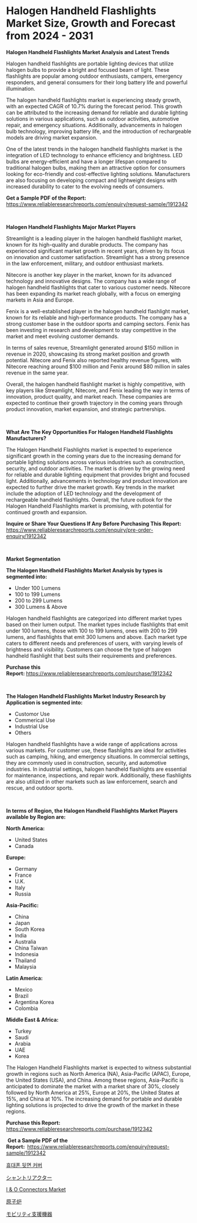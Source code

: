 <p><h1>Halogen Handheld Flashlights Market Size, Growth and Forecast from 2024 - 2031</h1></p><p><strong>Halogen Handheld Flashlights Market Analysis and Latest Trends</strong></p>
<p><p>Halogen handheld flashlights are portable lighting devices that utilize halogen bulbs to provide a bright and focused beam of light. These flashlights are popular among outdoor enthusiasts, campers, emergency responders, and general consumers for their long battery life and powerful illumination.</p><p>The halogen handheld flashlights market is experiencing steady growth, with an expected CAGR of 10.7% during the forecast period. This growth can be attributed to the increasing demand for reliable and durable lighting solutions in various applications, such as outdoor activities, automotive repair, and emergency situations. Additionally, advancements in halogen bulb technology, improving battery life, and the introduction of rechargeable models are driving market expansion.</p><p>One of the latest trends in the halogen handheld flashlights market is the integration of LED technology to enhance efficiency and brightness. LED bulbs are energy-efficient and have a longer lifespan compared to traditional halogen bulbs, making them an attractive option for consumers looking for eco-friendly and cost-effective lighting solutions. Manufacturers are also focusing on developing compact and lightweight designs with increased durability to cater to the evolving needs of consumers.</p></p>
<p><strong>Get a Sample PDF of the Report:&nbsp;</strong> <a href="https://www.reliableresearchreports.com/enquiry/request-sample/1912342">https://www.reliableresearchreports.com/enquiry/request-sample/1912342</a></p>
<p>&nbsp;</p>
<p><strong>Halogen Handheld Flashlights Major Market Players</strong></p>
<p><p>Streamlight is a leading player in the halogen handheld flashlight market, known for its high-quality and durable products. The company has experienced significant market growth in recent years, driven by its focus on innovation and customer satisfaction. Streamlight has a strong presence in the law enforcement, military, and outdoor enthusiast markets.</p><p>Nitecore is another key player in the market, known for its advanced technology and innovative designs. The company has a wide range of halogen handheld flashlights that cater to various customer needs. Nitecore has been expanding its market reach globally, with a focus on emerging markets in Asia and Europe.</p><p>Fenix is a well-established player in the halogen handheld flashlight market, known for its reliable and high-performance products. The company has a strong customer base in the outdoor sports and camping sectors. Fenix has been investing in research and development to stay competitive in the market and meet evolving customer demands.</p><p>In terms of sales revenue, Streamlight generated around $150 million in revenue in 2020, showcasing its strong market position and growth potential. Nitecore and Fenix also reported healthy revenue figures, with Nitecore reaching around $100 million and Fenix around $80 million in sales revenue in the same year.</p><p>Overall, the halogen handheld flashlight market is highly competitive, with key players like Streamlight, Nitecore, and Fenix leading the way in terms of innovation, product quality, and market reach. These companies are expected to continue their growth trajectory in the coming years through product innovation, market expansion, and strategic partnerships.</p></p>
<p>&nbsp;</p>
<p><strong>What Are The Key Opportunities For Halogen Handheld Flashlights Manufacturers?</strong></p>
<p><p>The Halogen Handheld Flashlights market is expected to experience significant growth in the coming years due to the increasing demand for portable lighting solutions across various industries such as construction, security, and outdoor activities. The market is driven by the growing need for reliable and durable lighting equipment that provides bright and focused light. Additionally, advancements in technology and product innovation are expected to further drive the market growth. Key trends in the market include the adoption of LED technology and the development of rechargeable handheld flashlights. Overall, the future outlook for the Halogen Handheld Flashlights market is promising, with potential for continued growth and expansion.</p></p>
<p><strong>Inquire or Share Your Questions If Any Before Purchasing This Report:</strong> <a href="https://www.reliableresearchreports.com/enquiry/pre-order-enquiry/1912342">https://www.reliableresearchreports.com/enquiry/pre-order-enquiry/1912342</a></p>
<p>&nbsp;</p>
<p><strong>Market Segmentation</strong></p>
<p><strong>The Halogen Handheld Flashlights Market Analysis by types is segmented into:</strong></p>
<p><ul><li>Under 100 Lumens</li><li>100 to 199 Lumens</li><li>200 to 299 Lumens</li><li>300 Lumens & Above</li></ul></p>
<p><p>Halogen handheld flashlights are categorized into different market types based on their lumen output. The market types include flashlights that emit under 100 lumens, those with 100 to 199 lumens, ones with 200 to 299 lumens, and flashlights that emit 300 lumens and above. Each market type caters to different needs and preferences of users, with varying levels of brightness and visibility. Customers can choose the type of halogen handheld flashlight that best suits their requirements and preferences.</p></p>
<p><strong>Purchase this Report:&nbsp;</strong><a href="https://www.reliableresearchreports.com/purchase/1912342">https://www.reliableresearchreports.com/purchase/1912342</a></p>
<p>&nbsp;</p>
<p><strong>The Halogen Handheld Flashlights Market Industry Research by Application is segmented into:</strong></p>
<p><ul><li>Customor Use</li><li>Commerical Use</li><li>Industrial Use</li><li>Others</li></ul></p>
<p><p>Halogen handheld flashlights have a wide range of applications across various markets. For customer use, these flashlights are ideal for activities such as camping, hiking, and emergency situations. In commercial settings, they are commonly used in construction, security, and automotive industries. In industrial settings, halogen handheld flashlights are essential for maintenance, inspections, and repair work. Additionally, these flashlights are also utilized in other markets such as law enforcement, search and rescue, and outdoor sports.</p></p>
<p>&nbsp;</p>
<p><strong>In terms of Region, the Halogen Handheld Flashlights Market Players available by Region are:</strong></p>
<p>
    <p> <strong> North America: </strong>
        <ul>
            <li>United States</li>
            <li>Canada</li>
        </ul>
        </p> 
    <p> <strong> Europe: </strong>
        <ul>
            <li>Germany</li>
            <li>France</li>
            <li>U.K.</li>
            <li>Italy</li>
            <li>Russia</li>
        </ul>
        </p> 
    <p> <strong> Asia-Pacific: </strong>
        <ul>
            <li>China</li>
            <li>Japan</li>
            <li>South Korea</li>
            <li>India</li>
            <li>Australia</li>
            <li>China Taiwan</li>
            <li>Indonesia</li>
            <li>Thailand</li>
            <li>Malaysia</li>
        </ul>
        </p> 
    <p> <strong> Latin America: </strong>
        <ul>
            <li>Mexico</li>
            <li>Brazil</li>
            <li>Argentina Korea</li>
            <li>Colombia</li>
        </ul>
        </p> 
    <p> <strong> Middle East & Africa: </strong>
        <ul>
            <li>Turkey</li>
            <li>Saudi</li>
            <li>Arabia</li>
            <li>UAE</li>
            <li>Korea</li>
        </ul>
    </p>
    </p>
<p><p>The Halogen Handheld Flashlights market is expected to witness substantial growth in regions such as North America (NA), Asia-Pacific (APAC), Europe, the United States (USA), and China. Among these regions, Asia-Pacific is anticipated to dominate the market with a market share of 30%, closely followed by North America at 25%, Europe at 20%, the United States at 15%, and China at 10%. The increasing demand for portable and durable lighting solutions is projected to drive the growth of the market in these regions.</p></p>
<p><strong>Purchase this Report: </strong><a href="https://www.reliableresearchreports.com/purchase/1912342">https://www.reliableresearchreports.com/purchase/1912342</a></p>
<p>&nbsp;<strong>Get a Sample PDF of the Report:&nbsp;&nbsp;</strong><a href="https://www.reliableresearchreports.com/enquiry/request-sample/1912342">https://www.reliableresearchreports.com/enquiry/request-sample/1912342</a></p>
<p><strong></strong></p>
<p><p><a href="https://github.com/sammyUltyylrich9067856/Market-Research-Report-List-1/blob/main/404596113042.md">휴대폰 뒷면 커버</a></p><p><a href="https://medium.com/@nicholas.ellison0076890/%E3%82%B7%E3%83%A3%E3%83%B3%E3%83%88%E3%83%AA%E3%82%A2%E3%82%AF%E3%82%BF%E3%83%BC%E5%B8%82%E5%A0%B4%E3%81%AE%E8%A6%8B%E9%80%9A%E3%81%97-%E5%B8%82%E5%A0%B4%E5%8B%95%E5%90%91-%E6%88%90%E9%95%B7-2024%E5%B9%B4%E3%81%8B%E3%82%892031%E5%B9%B4%E3%81%BE%E3%81%A7%E3%81%AE%E4%BA%88%E6%B8%AC-5bd6f29bc32a">シャントリアクター</a></p><p><a href="https://github.com/Whitneyboyettebo9kiw7yr13/Market-Research-Report-List-1/blob/main/i-o-connectors-market.md">I & O Connectors Market</a></p><p><a href="https://medium.com/@pollynsatcherayted345/%E5%8E%9F%E5%AD%90%E7%82%89%E3%81%AE%E5%B8%82%E5%A0%B4-2031%E5%B9%B4%E3%81%BE%E3%81%A7%E3%81%AE%E6%88%90%E5%8A%9F%E3%81%99%E3%82%8B%E3%83%93%E3%82%B8%E3%83%8D%E3%82%B9%E6%88%A6%E7%95%A5%E3%81%AE%E9%8D%B5-560027ec415a">原子炉</a></p><p><a href="https://github.com/ReyesKohler20231/Market-Research-Report-List-1/blob/main/785665614011.md">モビリティ支援機器</a></p></p>